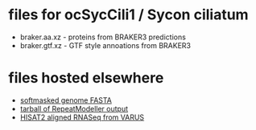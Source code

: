 # files for ocSycCili1 / Sycon ciliatum
* braker.aa.xz - proteins from BRAKER3 predictions
* braker.gtf.xz - GTF style annoations from BRAKER3

# files hosted elsewhere
* [softmasked genome FASTA](https://asg_hubs.cog.sanger.ac.uk/ocSycCili1/ocSycCili1.fa.masked)
* [tarball of RepeatModeller output](https://asg_hubs.cog.sanger.ac.uk/ocSycCili1/ocSycCili1.tar.xz)
* [HISAT2 aligned RNASeq from VARUS](https://asg_hubs.cog.sanger.ac.uk/ocSycCili1/VARUS.bam)

